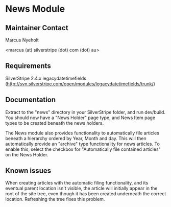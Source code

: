 # News Module

## Maintainer Contact

Marcus Nyeholt

<marcus (at) silverstripe (dot) com (dot) au>

## Requirements

SilverStripe 2.4.x
legacydatetimefields (http://svn.silverstripe.com/open/modules/legacydatetimefields/trunk/)

## Documentation

Extract to the "news" directory in your SilverStripe folder, and run dev/build.
You should now have a "News Holder" page type, and News Item page types to be
created beneath the news holders. 

The News module also provides functionality to automatically file 
articles beneath a hierarchy ordered by Year, Month and day. This will then
automatically provide an "archive" type functionality for news articles. To 
enable this, select the checkbox for "Automatically file contained articles" 
on the News Holder. 

## Known issues

When creating articles with the automatic filing functionality, and its 
eventual parent location isn't visible, the article will initially appear in 
the root of the site tree, even though it has been created underneath the
correct location. Refreshing the tree fixes this problem. 

